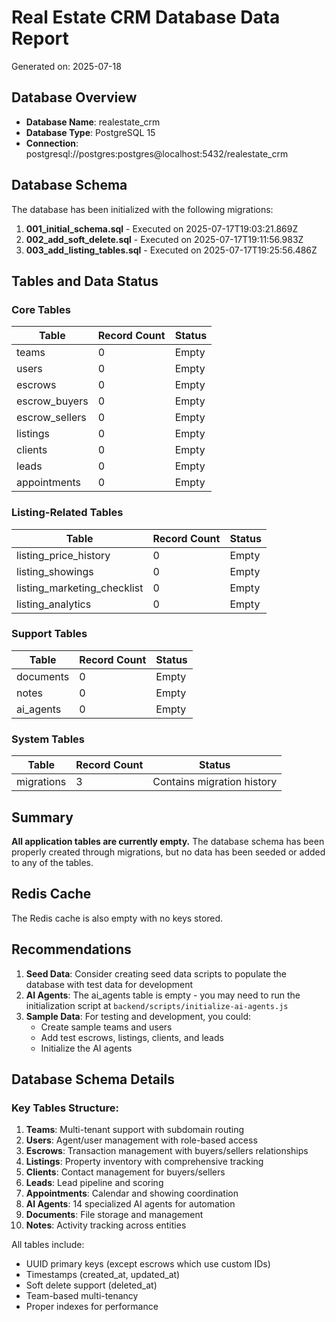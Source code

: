 # Real Estate CRM Database Data Report

Generated on: 2025-07-18

## Database Overview

- **Database Name**: realestate_crm
- **Database Type**: PostgreSQL 15
- **Connection**: postgresql://postgres:postgres@localhost:5432/realestate_crm

## Database Schema

The database has been initialized with the following migrations:

1. **001_initial_schema.sql** - Executed on 2025-07-17T19:03:21.869Z
2. **002_add_soft_delete.sql** - Executed on 2025-07-17T19:11:56.983Z  
3. **003_add_listing_tables.sql** - Executed on 2025-07-17T19:25:56.486Z

## Tables and Data Status

### Core Tables
| Table | Record Count | Status |
|-------|-------------|---------|
| teams | 0 | Empty |
| users | 0 | Empty |
| escrows | 0 | Empty |
| escrow_buyers | 0 | Empty |
| escrow_sellers | 0 | Empty |
| listings | 0 | Empty |
| clients | 0 | Empty |
| leads | 0 | Empty |
| appointments | 0 | Empty |

### Listing-Related Tables
| Table | Record Count | Status |
|-------|-------------|---------|
| listing_price_history | 0 | Empty |
| listing_showings | 0 | Empty |
| listing_marketing_checklist | 0 | Empty |
| listing_analytics | 0 | Empty |

### Support Tables
| Table | Record Count | Status |
|-------|-------------|---------|
| documents | 0 | Empty |
| notes | 0 | Empty |
| ai_agents | 0 | Empty |

### System Tables
| Table | Record Count | Status |
|-------|-------------|---------|
| migrations | 3 | Contains migration history |

## Summary

**All application tables are currently empty.** The database schema has been properly created through migrations, but no data has been seeded or added to any of the tables.

## Redis Cache

The Redis cache is also empty with no keys stored.

## Recommendations

1. **Seed Data**: Consider creating seed data scripts to populate the database with test data for development
2. **AI Agents**: The ai_agents table is empty - you may need to run the initialization script at `backend/scripts/initialize-ai-agents.js`
3. **Sample Data**: For testing and development, you could:
   - Create sample teams and users
   - Add test escrows, listings, clients, and leads
   - Initialize the AI agents

## Database Schema Details

### Key Tables Structure:

1. **Teams**: Multi-tenant support with subdomain routing
2. **Users**: Agent/user management with role-based access
3. **Escrows**: Transaction management with buyers/sellers relationships
4. **Listings**: Property inventory with comprehensive tracking
5. **Clients**: Contact management for buyers/sellers
6. **Leads**: Lead pipeline and scoring
7. **Appointments**: Calendar and showing coordination
8. **AI Agents**: 14 specialized AI agents for automation
9. **Documents**: File storage and management
10. **Notes**: Activity tracking across entities

All tables include:
- UUID primary keys (except escrows which use custom IDs)
- Timestamps (created_at, updated_at)
- Soft delete support (deleted_at)
- Team-based multi-tenancy
- Proper indexes for performance